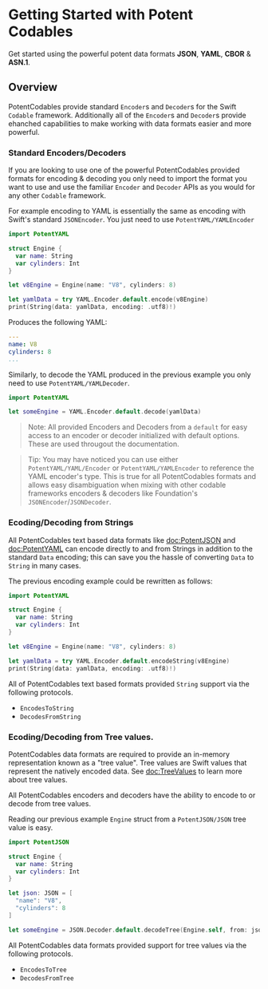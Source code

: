 # Getting Started with Potent Codables

Get started using the powerful potent data formats **JSON**, **YAML**, **CBOR** & **ASN.1**.

## Overview

PotentCodables provide standard `Encoder`s and `Decoder`s for the Swift `Codable` framework. Additionally all
of the `Encoder`s and `Decoder`s provide ehanched capabilities to make working with data formats easier and more
powerful.

### Standard Encoders/Decoders


If you are looking to use one of the powerful PotentCodables provided formats for encoding & decoding you only
need to import the format you want to use and use the familiar `Encoder` and `Decoder` APIs as you would for
any other `Codable` framework.

For example encoding to YAML is essentially the same as encoding with Swift's standard `JSONEncoder`. You just need
to use ``PotentYAML/YAMLEncoder``

```swift
import PotentYAML

struct Engine {
  var name: String
  var cylinders: Int
}

let v8Engine = Engine(name: "V8", cylinders: 8)

let yamlData = try YAML.Encoder.default.encode(v8Engine)
print(String(data: yamlData, encoding: .utf8)!)
```
Produces the following YAML:
```yaml
---
name: V8
cylinders: 8
...
```

Similarly, to decode the YAML produced in the previous example you only need to use ``PotentYAML/YAMLDecoder``.
```swift
import PotentYAML

let someEngine = YAML.Encoder.default.decode(yamlData)
```

> Note: All provided Encoders and Decoders from a `default` for easy access to an encoder or decoder initialized
with default options. These are used througout the documentation.

> Tip: You may have noticed you can use either ``PotentYAML/YAML/Encoder`` or ``PotentYAML/YAMLEncoder`` to reference
the YAML encoder's type. This is true for all PotentCodables formats and allows easy disambiguation when mixing with
other codable frameworks encoders & decoders like Foundation's `JSONEncoder`/`JSONDecoder`.

### Ecoding/Decoding from Strings

All PotentCodables text based data formats like <doc:PotentJSON> and <doc:PotentYAML> can encode directly to and from
Strings in addition to the standard `Data` encoding; this can save you the hassle of converting `Data` to `String` in
many cases.

The previous encoding example could be rewritten as follows:
```swift
import PotentYAML

struct Engine {
  var name: String
  var cylinders: Int
}

let v8Engine = Engine(name: "V8", cylinders: 8)

let yamlData = try YAML.Encoder.default.encodeString(v8Engine)
print(String(data: yamlData, encoding: .utf8)!)
```

All of PotentCodables text based formats provided `String` support via the following protocols. 

- ``EncodesToString``
- ``DecodesFromString``

### Ecoding/Decoding from Tree values.

PotentCodables data formats are required to provide an in-memory representation known as a "tree value". Tree values
are Swift values that represent the natively encoded data. See <doc:TreeValues> to learn more about tree values.

All PotentCodables encoders and decoders have the ability to encode to or decode from tree values.

Reading our previous example `Engine` struct from a ``PotentJSON/JSON`` tree value is easy.
```swift
import PotentJSON

struct Engine {
  var name: String
  var cylinders: Int
}

let json: JSON = [
  "name": "V8",
  "cylinders": 8
]

let someEngine = JSON.Decoder.default.decodeTree(Engine.self, from: json)
```

All PotentCodables data formats provided support for tree values via the following protocols. 

- ``EncodesToTree``
- ``DecodesFromTree``
